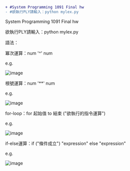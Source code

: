 ```diff
+ #System Programming 1091 Final hw
- #欲執行PLY請輸入：python mylex.py
```

System Programming 1091 Final hw

欲執行PLY請輸入：python mylex.py

語法：

冪次運算：num '^' num 

e.g.

![image](https://raw.githubusercontent.com/huikaiwang/SP_2020/main/截圖%202020-12-19%20下午5.38.06.png)

根號運算：num '**' num

e.g.

![image](https://raw.githubusercontent.com/huikaiwang/SP_2020/main/截圖%202020-12-19%20下午5.38.29.png)

for-loop：for 起始值 to 結束 ("欲執行的指令運算") 

e.g.

![image](https://raw.githubusercontent.com/huikaiwang/SP_2020/main/截圖%202020-12-19%20下午5.39.00.png)

if-else運算：if ("條件成立") "expression" else "expression"

e.g.

![image](https://raw.githubusercontent.com/huikaiwang/SP_2020/main/截圖%202020-12-19%20下午5.40.33.png)
